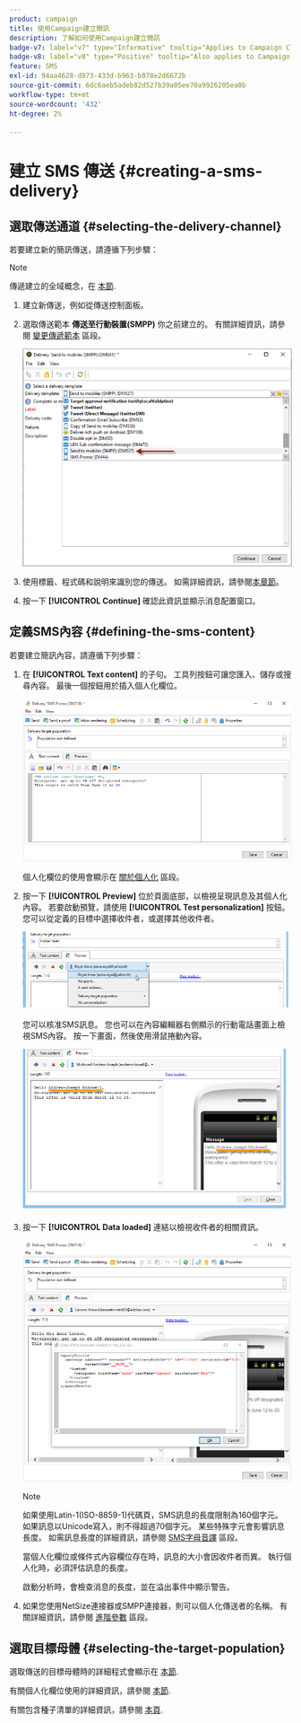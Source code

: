```yaml
---
product: campaign
title: 使用Campaign建立簡訊
description: 了解如何使用Campaign建立簡訊
badge-v7: label="v7" type="Informative" tooltip="Applies to Campaign Classic v7"
badge-v8: label="v8" type="Positive" tooltip="Also applies to Campaign v8"
feature: SMS
exl-id: 94aa4628-d973-433d-b963-b078e2d6672b
source-git-commit: 6dc6aeb5adeb82d527b39a05ee70a9926205ea0b
workflow-type: tm+mt
source-wordcount: '432'
ht-degree: 2%

---
```


# 建立 SMS 傳送 {#creating-a-sms-delivery}



## 選取傳送通道 {#selecting-the-delivery-channel}

若要建立新的簡訊傳送，請遵循下列步驟：

>[!NOTE]
>
>傳遞建立的全域概念，在 [本節](steps-about-delivery-creation-steps.md).

1. 建立新傳送，例如從傳送控制面板。
1. 選取傳送範本 **傳送至行動裝置(SMPP)** 你之前建立的。 有關詳細資訊，請參閱 [變更傳遞範本](sms-set-up.md#changing-the-delivery-template) 區段。

   ![](assets/s_user_mobile_wizard.png)

1. 使用標籤、程式碼和說明來識別您的傳送。 如需詳細資訊，請參閱[本章節](steps-create-and-identify-the-delivery.md#identifying-the-delivery)。
1. 按一下 **[!UICONTROL Continue]** 確認此資訊並顯示消息配置窗口。

## 定義SMS內容 {#defining-the-sms-content}

若要建立簡訊內容，請遵循下列步驟：

1. 在 **[!UICONTROL Text content]** 的子句。 工具列按鈕可讓您匯入、儲存或搜尋內容。 最後一個按鈕用於插入個人化欄位。

   ![](assets/s_ncs_user_wizard_sms01_138.png)

   個人化欄位的使用會顯示在 [關於個人化](about-personalization.md) 區段。

1. 按一下 **[!UICONTROL Preview]** 位於頁面底部，以檢視呈現訊息及其個人化內容。 若要啟動預覽，請使用 **[!UICONTROL Test personalization]** 按鈕。 您可以從定義的目標中選擇收件者，或選擇其他收件者。

   ![](assets/s_ncs_user_wizard_sms01_139.png)

   您可以核准SMS訊息。 您也可以在內容編輯器右側顯示的行動電話畫面上檢視SMS內容。 按一下畫面，然後使用滑鼠捲動內容。

   ![](assets/s_ncs_user_wizard_sms01_140.png)

1. 按一下 **[!UICONTROL Data loaded]** 連結以檢視收件者的相關資訊。

   ![](assets/s_user_mobile_wizard_sms_02.png)

   >[!NOTE]
   >
   >如果使用Latin-1(ISO-8859-1)代碼頁，SMS訊息的長度限制為160個字元。 如果訊息以Unicode寫入，則不得超過70個字元。 某些特殊字元會影響訊息長度。 如需訊息長度的詳細資訊，請參閱 [SMS字母音譯](#about-character-transliteration) 區段。
   >
   >當個人化欄位或條件式內容欄位存在時，訊息的大小會因收件者而異。 執行個人化時，必須評估訊息的長度。
   >
   >啟動分析時，會檢查消息的長度，並在溢出事件中顯示警告。

1. 如果您使用NetSize連接器或SMPP連接器，則可以個人化傳送者的名稱。 有關詳細資訊，請參閱 [進階參數](#advanced-parameters) 區段。

## 選取目標母體 {#selecting-the-target-population}

選取傳送的目標母體時的詳細程式會顯示在 [本節](steps-defining-the-target-population.md).

有關個人化欄位使用的詳細資訊，請參閱 [本節](about-personalization.md).

有關包含種子清單的詳細資訊，請參閱 [本頁](about-seed-addresses.md).
